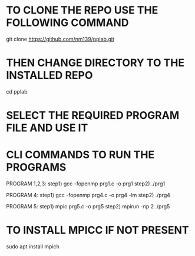 # TO CLONE THE REPO USE THE FOLLOWING COMMAND
git clone https://github.com/nm139/pplab.git

# THEN CHANGE DIRECTORY TO THE INSTALLED REPO
cd pplab

# SELECT THE REQUIRED PROGRAM FILE AND USE IT

# CLI COMMANDS TO RUN THE PROGRAMS
PROGRAM 1,2,3: step1) gcc -fopenmp prg1.c -o prg1
               step2) ./prg1
               
PROGRAM 4: step1) gcc -fopenmp prg4.c -o prg4 -lm
           step2) ./prg4
           
PROGRAM 5: step1) mpic prg5.c -o prg5
           step2) mpirun -np 2 ./prg5

# TO INSTALL MPICC IF NOT PRESENT
sudo apt install mpich
